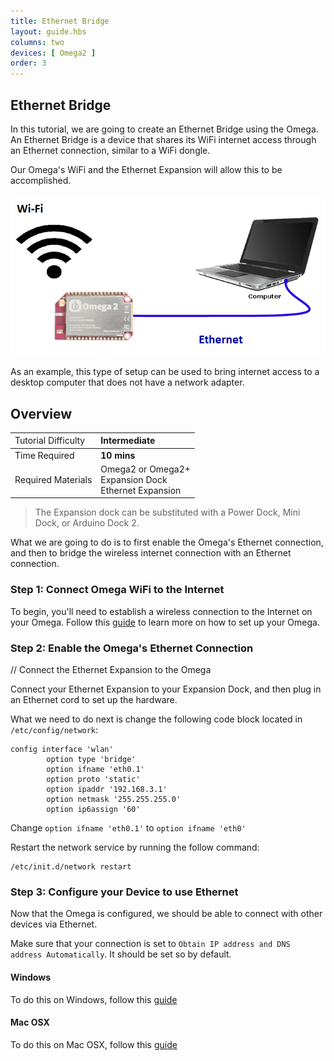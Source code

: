```yaml
---
title: Ethernet Bridge
layout: guide.hbs
columns: two
devices: [ Omega2 ]
order: 3
---
```


## Ethernet Bridge


In this tutorial, we are going to create an Ethernet Bridge using the Omega. An Ethernet Bridge is a device that shares its WiFi internet access through an Ethernet connection, similar to a WiFi dongle.

Our Omega's WiFi and the Ethernet Expansion will allow this to be accomplished.

![illustration](../img/ethernet-bridge-illustration.png)

As an example, this type of setup can be used to bring internet access to a desktop computer that does not have a network adapter.

## Overview

| <span style="font-weight:normal">Tutorial Difficulty</span> | Intermediate |
| :--- | :--- |
| Time Required| **10 mins** |
| Required Materials | Omega2 or Omega2+<br>Expansion Dock<br>Ethernet Expansion |

>The Expansion dock can be substituted with a Power Dock, Mini Dock, or Arduino Dock 2.

What we are going to do is to first enable the Omega's Ethernet connection, and then to bridge the wireless internet connection with an Ethernet connection.


[//]: # (The Steps)

### Step 1: Connect Omega WiFi to the Internet

To begin, you'll need to establish a wireless connection to the Internet on your Omega. Follow this [guide](../Get-Started) to learn more on how to set up your Omega.


[//]: # (Step 2)

### Step 2: Enable the Omega's Ethernet Connection

// Connect the Ethernet Expansion to the Omega

Connect your Ethernet Expansion to your Expansion Dock, and then plug in an Ethernet cord to set up the hardware.

What we need to do next is change the following code block located in `/etc/config/network`:

```
config interface 'wlan'
        option type 'bridge'
        option ifname 'eth0.1'
        option proto 'static'
        option ipaddr '192.168.3.1'
        option netmask '255.255.255.0'
        option ip6assign '60'

```

Change `option ifname 'eth0.1'` to `option ifname 'eth0'`


Restart the network service by running the follow command:
```
/etc/init.d/network restart
```



[//]: # (Step 3)
### Step 3: Configure your Device to use Ethernet

Now that the Omega is configured, we should be able to connect with other devices via Ethernet.

Make sure that your connection is set to `Obtain IP address and DNS address Automatically`. It should be set so by default.


#### Windows
To do this on Windows, follow this [guide](http://www.computerhope.com/issues/ch001048.htm)


#### Mac OSX
To do this on Mac OSX, follow this [guide](https://www.cs.cmu.edu/~help/networking/dhcp_info/dhcp_mac.html)

[//]: # (### Linux)

[//]: # (Not sure how to do or how to test that this actually does the thing?)
